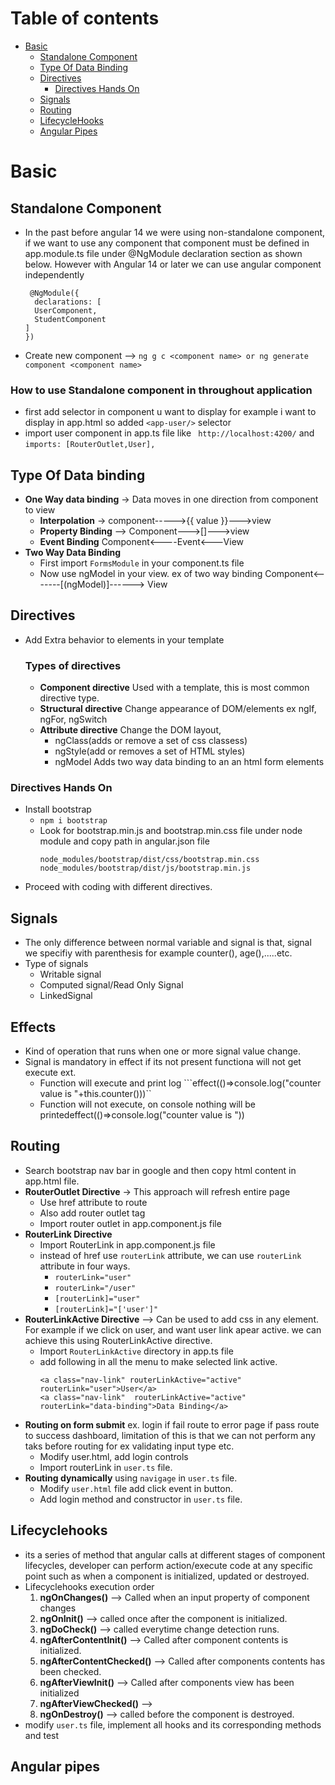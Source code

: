 # Table of contents
- [Basic](#Basic)
  - [Standalone Component](#Standalone-component)
  - [Type Of Data Binding](#type-of-data-binding)
  - [Directives](#directives)
     - [Directives Hands On](#directives-hands-on)
  - [Signals](#Signals)
  - [Routing](#Routing)
  - [LifecycleHooks](#lifecyclehooks)
  - [Angular Pipes](#Angular-pipes)

# Basic
## Standalone Component
- In the past before angular 14 we were using non-standalone component, if we want to use any component that component must be defined in app.module.ts file under @NgModule declaration section as shown below. However with Angular 14 or later we can use angular component independently    
  ```
   @NgModule({
    declarations: [
    UserComponent,
    StudentComponent
  ]
  })
  ``` 
- Create new component --> ```ng g c <component name> or ng generate component <component name>```
### How to use Standalone component in throughout application
- first add selector in component u want to display for example i want to display in app.html so added ```<app-user/>``` selector
- import user component in app.ts file like ``` http://localhost:4200/``` and ```imports: [RouterOutlet,User],```

## Type Of Data binding
- **One Way data binding** -> Data moves in one direction from component to view
  - **Interpolation** -> component----->{{ value }}--->view
  - **Property Binding** --> Component--->[]--->view
  - **Event Binding**   Component<----Event<---View
- **Two Way Data Binding**
  - First import ```FormsModule``` in your component.ts file
  - Now use  ngModel in your view.  ex of two way binding Component<-------[(ngModel)]------> View
## Directives
- Add Extra behavior to elements in your template
  ### Types of directives
  - **Component directive** Used with a template, this is most common directive type.
  - **Structural directive** Change appearance of DOM/elements ex ngIf, ngFor, ngSwitch
  - **Attribute directive** Change the DOM layout,
    - ngClass(adds or remove a set of css classess)
    - ngStyle(add or removes a set of HTML styles)
    - ngModel Adds two way data binding to an an html form elements
### Directives Hands On
- Install bootstrap
  - ```npm i bootstrap```
  - Look for bootstrap.min.js and bootstrap.min.css file under node module and copy path in angular.json file
    ```
    node_modules/bootstrap/dist/css/bootstrap.min.css
    node_modules/bootstrap/dist/js/bootstrap.min.js
    ```
 - Proceed with coding with different directives.

## Signals
- The only difference between normal variable and signal is that, signal we specifiy with parenthesis for example counter(), age(),.....etc.
- Type of signals
  - Writable signal
  - Computed signal/Read Only Signal
  - LinkedSignal
## Effects
- Kind of operation that runs when one or more signal value change.
- Signal is mandatory in effect if its not present functiona will not get execute ext.
  - Function will execute and print log ```effect(()=>console.log("counter value is "+this.counter()))``
  - Function will not execute, on console nothing will be printedeffect(()=>console.log("counter value is "))
## Routing
- Search bootstrap nav bar in google and then copy html content in app.html file.
- **RouterOutlet Directive** -> This approach will refresh entire page
  - Use href attribute to route
  - Also add router outlet tag
  - Import router outlet in app.component.js file
- **RouterLink Directive**
   - Import RouterLink in app.component.js file
   - instead of href use ```routerLink``` attribute, we can use ```routerLink``` attribute in four ways.
      - ```routerLink="user"```
      - ```routerLink="/user"```
      - ```[routerLink]="user"```
      - ```[routerLink]="['user']"```
- **RouterLinkActive Directive** --> Can be used to add css in any element. For example if we click on user, and want user link apear active. we can achieve this using RouterLinkActive directive.
   - Import ```RouterLinkActive``` directory in app.ts file
   - add following in all the menu to make selected link active.
     ```
     <a class="nav-link" routerLinkActive="active" routerLink="user">User</a>
     <a class="nav-link"  routerLinkActive="active" routerLink="data-binding">Data Binding</a>
     ```
- **Routing on form submit** ex. login if fail route to error page if pass route to success dashboard, limitation of this is that we can not perform any taks before routing for ex validating input type etc.
   - Modify user.html, add login controls
   - Import routerLink in ```user.ts``` file.
- **Routing dynamically** using ```navigage``` in ```user.ts``` file.
   - Modify ```user.html``` file add click event in button.
   - Add login method and constructor in ```user.ts``` file.
## Lifecyclehooks
- its a series of method that angular calls at different stages of component lifecycles, developer can perform action/execute code at any specific point such as when a component is initialized, updated or destroyed.
- Lifecyclehooks execution order
  1. **ngOnChanges()** --> Called when an input property  of component changes
  2. **ngOnInit()** --> called once after the component is initialized.
  3. **ngDoCheck()** --> called everytime change detection runs.
  4. **ngAfterContentInit()** --> Called after component contents is initialized.
  5. **ngAfterContentChecked()** --> Called after components contents has been checked.
  6. **ngAfterViewInit()** --> Called after components view has been initialized
  7. **ngAfterViewChecked()** -->
  8. **ngOnDestroy()** --> called before the component is destroyed.
 - modify ```user.ts``` file, implement all hooks and its corresponding methods and test

## Angular pipes

